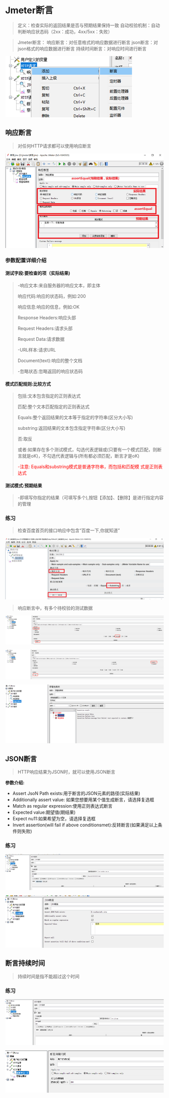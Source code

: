 # Jmeter断言

> 定义：检查实际的返回结果是否与预期结果保持一致
> 自动校验机制：自动判断响应状态码（2xx：成功，4xx/5xx：失败）

> Jmeter断言：
> 响应断言：对任意格式的响应数据进行断言
> json断言：对json格式的响应数据进行断言
> 持续时间断言：对响应时间进行断言

![image.png](./assets/1709600791845-image.png)

## 响应断言

> 对任何HTTP请求都可以使用响应断言

![image.png](./assets/1709600364949-image.png)

### 参数配置详细介绍

#### 测试字段:要检查的项（实际结果)

> -响应文本:来自服务器的响应文本，即主体
>
> 响应代码:响应的状态码，例如:200
>
> 响应信息:响应的信息，例如:OK
>
> Response Headers:响应头部
>
> Request Headers:请求头部
>
> Request Data:请求数据
>
> -URL样本:请求URL
>
> Document(text):响应的整个文档
>
> -忽略状态:忽略返回的响应状态码

#### 模式匹配规则:比较方式

> 包括:文本包含指定的正则表达式
>
> 匹配:整个文本匹配指定的正则表达式
>
> Equals:整个返回结果的文本等于指定的字符串(区分大小写)
>
> substring:返回结果的文本包含指定字符串(区分大小写)
>
> 否:取反
>
> 或者:如果存在多个测试模式，勾选代表逻辑或(只要有一个模式匹配，则断言就是oK)，不勾选代表逻辑与(所有都必须匹配，断言才是oK)
>
> <font color='red'>-注意: Equals和substring模式是普通字符串，而包括和匹配模 式是正则表达式</font>

#### 测试模式:预期结果

> -即填写你指定的结果（可填写多个),按钮【添加】、【删除】是进行指定内容的管理

### 练习

> 检查百度首页的接口响应中包含“百度一下,你就知道”

![image.png](./assets/1709604243529-image.png)

> 响应断言中，有多个待校验的测试数据

![image.png](./assets/1709604532124-image.png)

![image.png](./assets/1709604500874-image.png)

![image.png](./assets/1709604552499-image.png)

## JSON断言

> HTTP响应结果为JSON时，就可以使用JSON断言

**参数介绍:**

* Assert JsoN Path exists:用于断言的JSON元素的路径(实际结果)
* Additionally assert value: 如果您想要用某个值生成断言，请选择复选框
* Match as regular expression:使用正则表达式断言
* Expected value:期望值(期结果)
* Expect nu11:如果希望为空，请选择复选框
* Invert assertion(will fail if above conditionsmet):反转断言(如果满足以上条件则失败)

### 练习

![image.png](./assets/1709773985259-image.png)

![image.png](./assets/1709773676725-image.png)

## 断言持续时间

> 持续时间是指不能超过这个时间

### 练习

![image.png](./assets/1709774079292-image.png)

![image.png](./assets/1709774094994-image.png)
